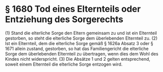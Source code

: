 # § 1680 Tod eines Elternteils oder Entziehung des Sorgerechts
(1) Stand die elterliche Sorge den Eltern gemeinsam zu und ist ein Elternteil gestorben, so steht die elterliche Sorge dem überlebenden Elternteil zu.
(2) Ist ein Elternteil, dem die elterliche Sorge gemäß § 1626a Absatz 3 oder § 1671 allein zustand, gestorben, so hat das Familiengericht die elterliche Sorge dem überlebenden Elternteil zu übertragen, wenn dies dem Wohl des Kindes nicht widerspricht.
(3) Die Absätze 1 und 2 gelten entsprechend, soweit einem Elternteil die elterliche Sorge entzogen wird.